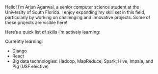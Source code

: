 Hello! I’m Arjun Agarwal, a senior computer science student at the University of South Florida. I enjoy expanding my skill set in this field, particularly by working on challenging and innovative projects. Some of these projects are visible here!

Here’s a quick list of skills I’m actively learning:

Currently learning:
- Django
- React
- Big data technologies:
  Hadoop, MapReduce, Spark, Hive, Impala, and Pig
  (USF elective)

<!---
aagarwal32/aagarwal32 is a ✨ special ✨ repository because its `README.md` (this file) appears on your GitHub profile.
You can click the Preview link to take a look at your changes.
--->
